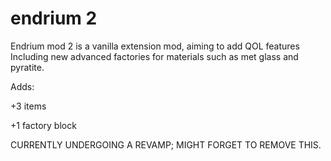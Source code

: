 # endrium 2
Endrium mod 2 is a vanilla extension mod, aiming to add QOL features 
Including new advanced factories for materials such as met glass and pyratite.


Adds:

+3 items

+1 factory block


CURRENTLY UNDERGOING A REVAMP; MIGHT FORGET TO REMOVE THIS.
